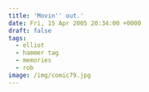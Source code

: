 ```yaml
---
title: 'Movin'' out.'
date: Fri, 15 Apr 2005 20:34:00 +0000
draft: false
tags:
  - elliot
  - hammer tag
  - memories
  - rob
image: /img/comic79.jpg
---
```


